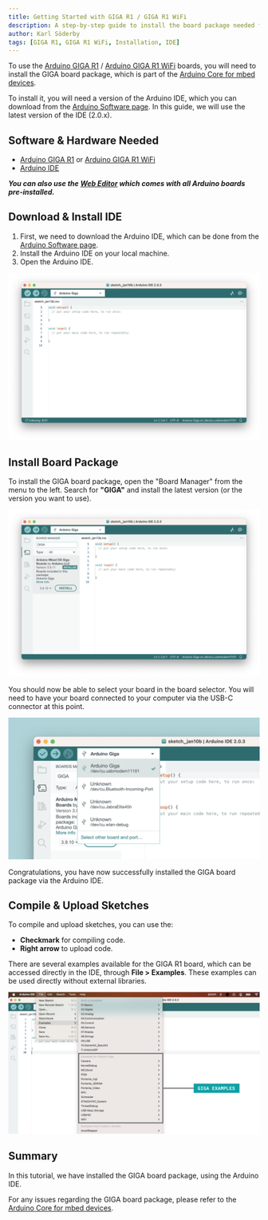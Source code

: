```yaml
---
title: Getting Started with GIGA R1 / GIGA R1 WiFi
description: A step-by-step guide to install the board package needed for the GIGA R1 / GIGA R1 WiFi board.
author: Karl Söderby
tags: [GIGA R1, GIGA R1 WiFi, Installation, IDE]
---
```


To use the [Arduino GIGA R1](/hardware/giga-r1) / [Arduino GIGA R1 WiFi](/hardware/giga-r1-wifi) boards, you will need to install the GIGA board package, which is part of the [Arduino Core for mbed devices](https://github.com/arduino/ArduinoCore-mbed).

To install it, you will need a version of the Arduino IDE, which you can download from the [Arduino Software page](). In this guide, we will use the latest version of the IDE (2.0.x).

## Software & Hardware Needed

- [Arduino GIGA R1](/giga-r1) or [Arduino GIGA R1 WiFi](/hardware/giga-r1-wifi)
- [Arduino IDE](https://docs.arduino.cc/software/ide-v2)

***You can also use the [Web Editor](https://create.arduino.cc/editor) which comes with all Arduino boards pre-installed.*** 

## Download & Install IDE

1. First, we need to download the Arduino IDE, which can be done from the [Arduino Software page](https://www.arduino.cc/en/software/).
2. Install the Arduino IDE on your local machine.
3. Open the Arduino IDE.

![The Arduino IDE.](assets/open-ide.png)

## Install Board Package

To install the GIGA board package, open the "Board Manager" from the menu to the left. Search for **"GIGA"** and install the latest version (or the version you want to use).

![Install GIGA boards package.](assets/install-giga-core.png)

You should now be able to select your board in the board selector. You will need to have your board connected to your computer via the USB-C connector at this point.

![Arduino GIGA board found.](assets/giga-connected.png)

Congratulations, you have now successfully installed the GIGA board package via the Arduino IDE.

## Compile & Upload Sketches

To compile and upload sketches, you can use the:
- **Checkmark** for compiling code.
- **Right arrow** to upload code.

There are several examples available for the GIGA R1 board, which can be accessed directly in the IDE, through **File > Examples**. These examples can be used directly without external libraries.

![GIGA examples.](assets/giga-examples.png)

## Summary

In this tutorial, we have installed the GIGA board package, using the Arduino IDE.

For any issues regarding the GIGA board package, please refer to the [Arduino Core for mbed devices](https://github.com/arduino/ArduinoCore-mbed).
